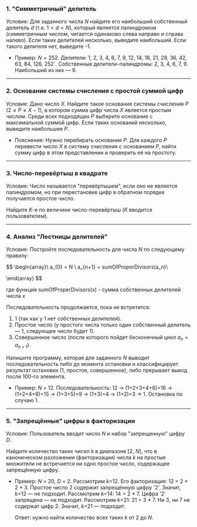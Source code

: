 ### 1. "Симметричный" делитель

Условие: Для заданного числа $N$ найдите его наибольший собственный делитель $d$ (т.е. $1 < d < N$), который является палиндромом (симметричным числом, читается одинаково слева направо и справа налево). Если таких делителей несколько, выведите наибольший. Если такого делителя нет, выведите -1.

* Пример: $N = 252$. Делители: 1, 2, 3, 4, 6, 7, 9, 12, 14, 18, 21, 28, 36, 42, 63, 84, 126, 252`.
  Собственные делители-палиндромы: 2, 3, 4, 6, 7, 9. Наибольший из них — 9.


---

### 2. Основание системы счисления с простой суммой цифр

Условие: Дано число $X$. Найдите такое основание системы счисления $P$ ($2 \leq P \le X-1$), в котором сумма цифр числа $X$ является простым числом. Среди всех подходящих $P$ выберите основание с максимальной суммой цифр. Если таких оснований несколько, выведите наибольшее $P$.

* Пояснение: Нужно перебирать основания $P$. Для каждого $P$ перевести число $X$ в систему счисления с основанием $P$, найти сумму цифр в этом представлении и проверить её на простоту.


---

### 3. Число-перевёртыш в квадрате

Условие: Число называется "перевёртышем", если оно не является палиндромом, но при перестановке цифр в обратном порядке получается простое число.

Найдите $K$-е по величине число-перевёртыш ($K$ вводится пользователем).


---

### 4. Анализ "Лестницы делителей"

Условие: Постройте последовательность для числа $N$ по следующему правилу:

$$
\begin{array}\\
a_{0} = N \\
a_{n+1} = sumOfProperDivisors(a_n)\\

\end{array}
$$

где функция sumOfProperDivisors(x)  - сумма собственных делителей числа $x$

Последовательность продолжается, пока не встретится:

1. 1 (так как у 1 нет собственных делителей).
2. Простое число (у простого числа только один собственный делитель — 1, следующее число будет 1).
3. Совершенное число (после которого пойдет бесконечный цикл $a_n = a_{n+1}$).

Напишите программу, которая для заданного $N$ выводит последовательность либо до момента остановки и классифицирует результат остановки (1, простое, совершенное), либо прерывает вывод после 100-го элемента. 

* Пример: $N$ = 12. Последовательность: 12 -> (1+2+3+4+6)=16 -> (1+2+4+8)=15 -> (1+3+5)=9 -> (1+3)=4 -> (1+2)=3 -> 1. Остановка по случаю 1.


---

### 5. "Запрещённые" цифры в факторизации

Условие: Пользователь вводит число $N$ и набор "запрещенную" цифру $D$.

Найдите количество таких чисел $k$ в диапазоне [2, $N$], что в каноническом разложении (факторизации) числа $k$ на простые множители не встречается ни одно простое число, содержащее запрещённую цифру.

* Пример: $N$ = 20, $D$ = 2.
  Рассмотрим $k$=12. Его факторизация: 12 = 2 * 2 * 3. Простое число 2 содержит запрещённую цифру '2'. Значит, $k$=12 — не подходит.
  Рассмотрим $k$=14: 14 = 2 * 7. Цифра '2' запрещена — не подходит. 
  Рассмотрим $k$=21: 21 = 3 * 7. Ни 3, ни 7 не содержат цифр 2. Значит, $k$=21 — подходит.
  
  Ответ: нужно найти количество всех таких $k$ от 2 до $N$.


